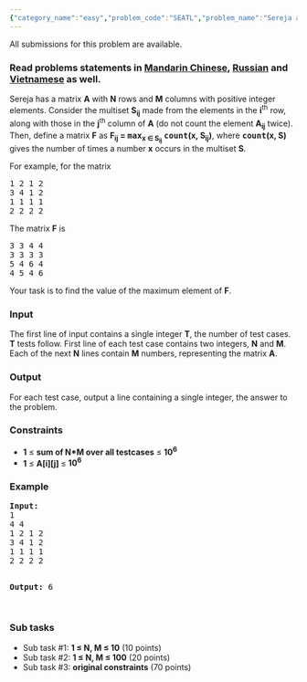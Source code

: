 ```yaml
---
{"category_name":"easy","problem_code":"SEATL","problem_name":"Sereja and Two Lines","languages_supported":{"0":"ADA","1":"ASM","2":"BASH","3":"BF","4":"C","5":"C99 strict","6":"CAML","7":"CLOJ","8":"CLPS","9":"CPP 4.3.2","10":"CPP 4.9.2","11":"CPP14","12":"CS2","13":"D","14":"ERL","15":"FORT","16":"FS","17":"GO","18":"HASK","19":"ICK","20":"ICON","21":"JAVA","22":"JS","23":"LISP clisp","24":"LISP sbcl","25":"LUA","26":"NEM","27":"NICE","28":"NODEJS","29":"PAS fpc","30":"PAS gpc","31":"PERL","32":"PERL6","33":"PHP","34":"PIKE","35":"PRLG","36":"PYPY","37":"PYTH","38":"PYTH 3.4","39":"RUBY","40":"SCALA","41":"SCM guile","42":"SCM qobi","43":"ST","44":"TCL","45":"TEXT","46":"WSPC"},"max_timelimit":1,"source_sizelimit":50000,"problem_author":"sereja","problem_tester":"iscsi","date_added":"1-12-2014","tags":{"0":"feb16","1":"medium","2":"sereja"},"editorial_url":"http://discuss.codechef.com/problems/SEATL","time":{"view_start_date":1455528600,"submit_start_date":1455528600,"visible_start_date":1455528600,"end_date":1735669800},"layout":"problem"}
---
```

<span class="solution-visible-txt">All submissions for this problem are available.</span><h3> Read problems statements in <a target="_blank" href="http://www.codechef.com/download/translated/FEB16/mandarin/SEATL.pdf">Mandarin Chinese</a>, <a target="_blank" href="http://www.codechef.com/download/translated/FEB16/russian/SEATL.pdf">Russian</a> and <a target="_blank" href="http://www.codechef.com/download/translated/FEB16/vietnamese/SEATL.pdf">Vietnamese</a> as well.</h3>

<p>
Sereja has a matrix <b>A</b> with <b>N</b> rows and <b>M</b> columns with positive integer elements.
Consider the multiset <b>S<sub>ij</sub></b> made from the elements in the <b>i</b><sup>th</sup> row, along with those in the <b>j</b><sup>th</sup> column of <b>A</b> (do not count the element <b>A<sub>ij</sub></b> twice). Then, define a matrix <b>F</b> as <b>F<sub>ij</sub> = <tt>max</tt><sub>x ∈ S<sub>ij</sub></sub> <tt>count</tt>(x, S<sub>ij</sub>)</b>, where <b><tt>count</tt>(x, S)</b> gives the number of times a number <b>x</b> occurs in the multiset <b>S</b>.
</p>
<p>
For example, for the matrix
<pre>
1 2 1 2
3 4 1 2
1 1 1 1
2 2 2 2
</pre>
</p>
<p>The matrix <b>F</b> is
<pre>
3 3 4 4
3 3 3 3
5 4 6 4
4 5 4 6
</pre>
</p>
<p>
Your task is to find the value of the maximum element of <b>F</b>.
</p>

<h3>Input</h3>
The first line of input contains a single integer <b>T</b>, the number of test cases. <b>T</b> tests follow. First line of each test case contains two integers,
<b>N</b> and <b>M</b>. Each of the next <b>N</b> lines contain <b>M</b> numbers, representing the matrix <b>A</b>.

<h3>Output</h3>
For each test case, output a line containing a single integer, the answer to the problem.

<h3>Constraints</h3>
<ul>
<li><b>1</b> ≤ <b>sum of N*M over all testcases</b> ≤ <b>10<sup>6</sup></b></li>
<li><b>1</b> ≤ <b> A[i][j] </b> ≤ <b>10<sup>6</sup></b></li>
</ul>

<h3>Example</h3>
<pre><b>Input:</b>
1
4 4
1 2 1 2
3 4 1 2
1 1 1 1
2 2 2 2

<b>Output:</b>
6

</pre>

<h3>Sub tasks</h3>
<ul>
<li>Sub task #1: <b>1 ≤ N, M  ≤ 10</b> (10 points) </li>
<li>Sub task #2: <b>1 ≤ N, M  ≤ 100</b> (20 points) </li>
<li>Sub task #3: <b>original constraints</b> (70 points) </li>
</ul>